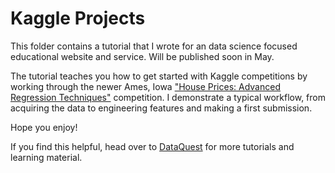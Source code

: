 # Kaggle Projects

This folder contains a tutorial that I wrote for an data science focused educational website and service.
Will be published soon in May. 

The tutorial teaches you how to get started with Kaggle competitions by working through the newer Ames, Iowa ["House Prices: Advanced Regression Techniques"](https://www.kaggle.com/c/house-prices-advanced-regression-techniques) competition. 
I demonstrate a typical workflow, from acquiring the data to engineering features and making a first submission. 

Hope you enjoy!

If you find this helpful, head over to [DataQuest](https://www.dataquest.io) for more tutorials and learning material.

